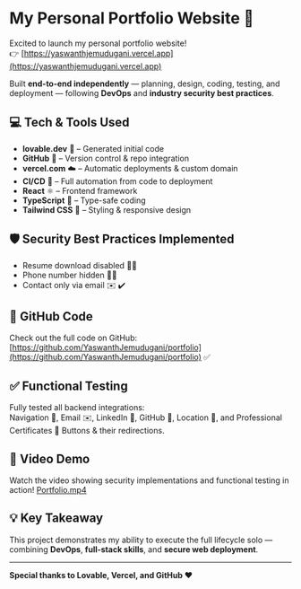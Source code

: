 # My Personal Portfolio Website 🚀

Excited to launch my personal portfolio website!  
👉 [https://yaswanthjemudugani.vercel.app](https://yaswanthjemudugani.vercel.app)

Built **end-to-end independently** — planning, design, coding, testing, and deployment — following **DevOps** and **industry security best practices**.

## 💻 Tech & Tools Used
- **lovable.dev** 🤖 – Generated initial code  
- **GitHub** 🐙 – Version control & repo integration  
- **vercel.com** ☁️ – Automatic deployments & custom domain  
- **CI/CD** 🔄 – Full automation from code to deployment  
- **React** ⚛️ – Frontend framework  
- **TypeScript** 📝 – Type-safe coding  
- **Tailwind CSS** 🎨 – Styling & responsive design  

## 🛡 Security Best Practices Implemented
- Resume download disabled 📄❌  
- Phone number hidden 📵❌  
- Contact only via email ✉️ ✔️  

## 🔗 GitHub Code
Check out the full code on GitHub: [https://github.com/YaswanthJemudugani/portfolio](https://github.com/YaswanthJemudugani/portfolio) ✅

## ✅ Functional Testing
Fully tested all backend integrations:  
Navigation 🧭, Email ✉️, LinkedIn 🔗, GitHub 🐙, Location 📍, and Professional Certificates 🏅 Buttons & their redirections.

## 🎥 Video Demo
Watch the video showing security implementations and functional testing in action!
[Portfolio.mp4](https://github.com/YaswanthJemudugani/portfolio/Portfolio.mp4)  


## 💡 Key Takeaway
This project demonstrates my ability to execute the full lifecycle solo — combining **DevOps**, **full-stack skills**, and **secure web deployment**.

---

**Special thanks to Lovable, Vercel, and GitHub ❤️**
